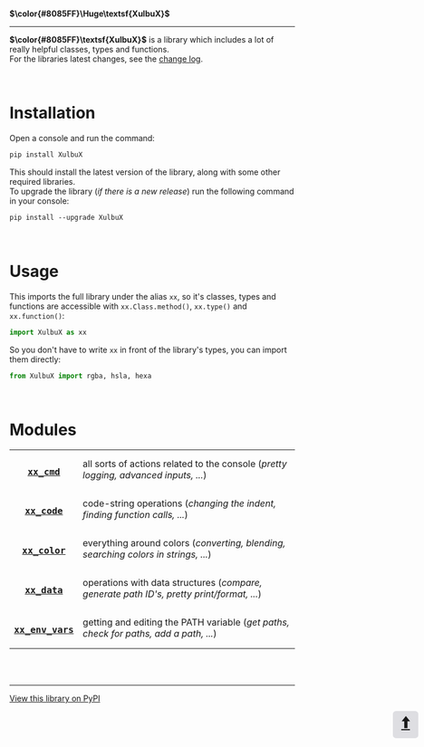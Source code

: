 <br id="top">

**$\color{#8085FF}\Huge\textsf{XulbuX}$**

-------------------------------------------------------------

**$\color{#8085FF}\textsf{XulbuX}$** is a library which includes a lot of really helpful classes, types and functions.<br>
For the libraries latest changes, see the [change log](https://github.com/XulbuX-dev/PythonLibraryXulbuX/blob/main/CHANGELOG.md).

<br>

# Installation

Open a console and run the command:
```css
pip install XulbuX
```
This should install the latest version of the library, along with some other required libraries.<br>
To upgrade the library (*if there is a new release*) run the following command in your console:
```css
pip install --upgrade XulbuX
```

<br>

# Usage

This imports the full library under the alias `xx`, so it's classes, types and functions are accessible with `xx.Class.method()`, `xx.type()` and `xx.function()`:
```python
import XulbuX as xx
```
So you don't have to write `xx` in front of the library's types, you can import them directly:
```python
from XulbuX import rgba, hsla, hexa
```

<br>

# Modules

| | |
| :------------------------------------------------------------------------------------------: | :---------------------------------------------------------------------------------------- |
| <h3>[`xx_cmd`](https://github.com/XulbuX-dev/PythonLibraryXulbuX/wiki/xx_cmd)</h3>           | all sorts of actions related to the console (*pretty logging, advanced inputs, ...*)      |
| <h3>[`xx_code`](https://github.com/XulbuX-dev/PythonLibraryXulbuX/wiki/xx_code)</h3>         | code-string operations (*changing the indent, finding function calls, ...*)               |
| <h3>[`xx_color`](https://github.com/XulbuX-dev/PythonLibraryXulbuX/wiki/xx_color)</h3>       | everything around colors (*converting, blending, searching colors in strings, ...*)       |
| <h3>[`xx_data`](https://github.com/XulbuX-dev/PythonLibraryXulbuX/wiki/xx_data)</h3>         | operations with data structures (*compare, generate path ID's, pretty print/format, ...*) |
| <h3>[`xx_env_vars`](https://github.com/XulbuX-dev/PythonLibraryXulbuX/wiki/xx_env_vars)</h3> | getting and editing the PATH variable (*get paths, check for paths, add a path, ...*)     |
<!--
| <h3>[`xx_string`](https://github.com/XulbuX-dev/PythonLibraryXulbuX/wiki/xx_string)</h3>     | helpful actions when working with strings. (*normalize, escape, decompose, ...*)          |
-->



<br>
<br>

--------------------------------------------------------------
[View this library on PyPI](https://pypi.org/project/XulbuX/)

<div style="width:45px; height:45px; right:10px; position:absolute">
  <a href="#top"><abbr title="go to top" style="text-decoration:none">
    <div style="
      font-size: 2em;
      font-weight: bold;
      background: #88889845;
      border-radius: 0.2em;
      text-align: center;
      justify-content: center;
    "><span style="display:none">go to top </span>🠩</div>
  </abbr></a>
</div>
